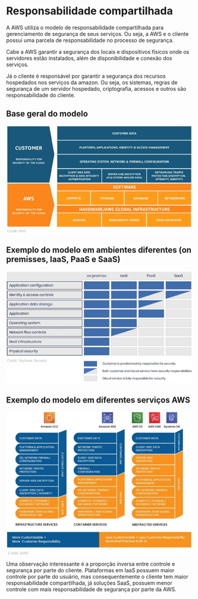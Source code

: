 # Responsabilidade compartilhada #

A AWS utiliza o modelo de responsabilidade compartilhada para gerenciamento de segurança de seus serviços. Ou seja, a AWS e o cliente possui uma parcela de responsabilidade no processo de segurança. 

Cabe a AWS garantir a segurança dos locais e dispositivos físicos onde os servidores estão instalados, além de disponibilidade e conexão dos serviços.

Já o cliente é responsável por garantir a segurança dos recursos hospedados nos serviços da amazon. Ou seja, os sistemas, regras de segurança de um servidor hospedado, criptografia, acessos e outros são responsabilidade do cliente. 

## Base geral do modelo ##

<img src="/media/resp_compartilhada_1.png" width="500">

## Exemplo do modelo em ambientes diferentes (on premisses, IaaS, PaaS e SaaS) ##

<img src="/media/resp_compartilhada_2.png" width="500">

## Exemplo do modelo em diferentes serviços AWS ##

<img src="/media/resp_compartilhada_3.png" width="500">

Uma observação interessante é a proporção inversa entre controle e segurança por parte do cliente. Plataformas em IaaS possuem maior controle por parte do usuário, mas consequentemente o cliente tem maior responsabilidade compartilhada, já soluções SaaS, possuem menor controle com mais responsabilidade de segurança por parte da AWS.

